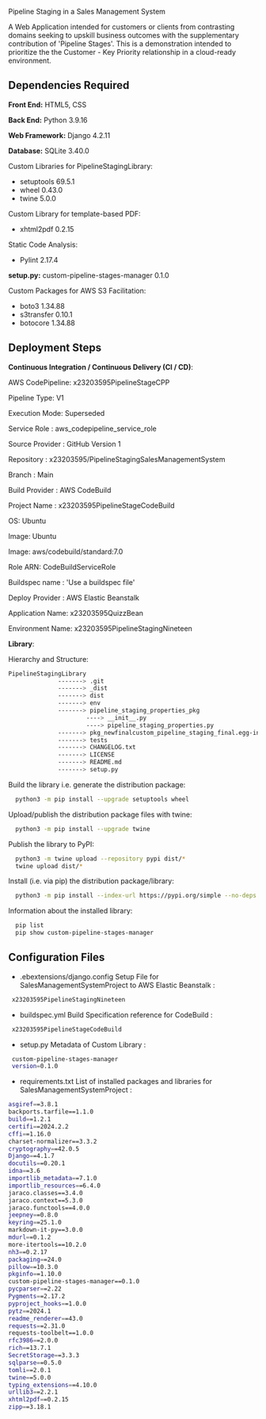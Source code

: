 
Pipeline Staging in a Sales Management System

A Web Application intended for customers or clients from contrasting domains seeking to upskill business outcomes with the supplementary contribution of 'Pipeline Stages'. This is a demonstration intended to prioritize the the Customer - Key Priority relationship in a cloud-ready environment.


## Dependencies Required

**Front End:** HTML5, CSS

**Back End:** Python 3.9.16 

**Web Framework:** Django 4.2.11

**Database:** SQLite 3.40.0

Custom Libraries for PipelineStagingLibrary:
- setuptools 69.5.1
- wheel 0.43.0
- twine 5.0.0

Custom Library for template-based PDF:
- xhtml2pdf 0.2.15

Static Code Analysis:
- Pylint 2.17.4

**setup.py:** custom-pipeline-stages-manager 0.1.0

Custom Packages for AWS S3 Facilitation:
- boto3 1.34.88
- s3transfer 0.10.1
- botocore 1.34.88


## Deployment Steps

**Continuous Integration / Continuous Delivery (CI / CD)**:

AWS CodePipeline: x23203595PipelineStageCPP

Pipeline Type: V1

Execution Mode: Superseded

Service Role : aws_codepipeline_service_role

Source Provider : GitHub Version 1

Repository : x23203595/PipelineStagingSalesManagementSystem

Branch : Main

Build Provider : AWS CodeBuild

Project Name : x23203595PipelineStageCodeBuild

OS: Ubuntu

Image: Ubuntu

Image: aws/codebuild/standard:7.0

Role ARN: CodeBuildServiceRole

Buildspec name : 'Use a buildspec file'

Deploy Provider : AWS Elastic Beanstalk

Application Name: x23203595QuizzBean

Environment Name: x23203595PipelineStagingNineteen

**Library**:

Hierarchy and Structure:

```bash
PipelineStagingLibrary
              -------> .git
              -------> _dist
              -------> dist
              -------> env
              -------> pipeline_staging_properties_pkg
		              ----> __init__.py
		              ----> pipeline_staging_properties.py
              -------> pkg_newfinalcustom_pipeline_staging_final.egg-info
              -------> tests
              -------> CHANGELOG.txt
              -------> LICENSE
              -------> README.md
              -------> setup.py
```

Build the library i.e. generate the distribution package:

```bash
  python3 -m pip install --upgrade setuptools wheel
```

Upload/publish the distribution package files with twine:

```bash
  python3 -m pip install --upgrade twine
```

Publish the library to PyPI:

```bash
  python3 -m twine upload --repository pypi dist/*
  twine upload dist/*
```
Install (i.e. via pip) the distribution package/library:

```bash
  python3 -m pip install --index-url https://pypi.org/simple --no-deps custom-pipeline-stages-manager==0.1.0
```
Information about the installed library:

```bash
  pip list
  pip show custom-pipeline-stages-manager
```






## Configuration Files

- .ebextensions/django.config
Setup File for SalesManagementSystemProject to AWS Elastic Beanstalk :
```bash
 x23203595PipelineStagingNineteen
```

- buildspec.yml
Build Specification reference for CodeBuild :
```bash
 x23203595PipelineStageCodeBuild
```
- setup.py
Metadata of Custom Library :
```bash
 custom-pipeline-stages-manager
 version=0.1.0
```
- requirements.txt
List of installed packages and libraries for SalesManagementSystemProject :

```bash
asgiref==3.8.1
backports.tarfile==1.1.0
build==1.2.1
certifi==2024.2.2
cffi==1.16.0
charset-normalizer==3.3.2
cryptography==42.0.5
Django==4.1.7
docutils==0.20.1
idna==3.6
importlib_metadata==7.1.0
importlib_resources==6.4.0
jaraco.classes==3.4.0
jaraco.context==5.3.0
jaraco.functools==4.0.0
jeepney==0.8.0
keyring==25.1.0
markdown-it-py==3.0.0
mdurl==0.1.2
more-itertools==10.2.0
nh3==0.2.17
packaging==24.0
pillow==10.3.0
pkginfo==1.10.0
custom-pipeline-stages-manager==0.1.0
pycparser==2.22
Pygments==2.17.2
pyproject_hooks==1.0.0
pytz==2024.1
readme_renderer==43.0
requests==2.31.0
requests-toolbelt==1.0.0
rfc3986==2.0.0
rich==13.7.1
SecretStorage==3.3.3
sqlparse==0.5.0
tomli==2.0.1
twine==5.0.0
typing_extensions==4.10.0
urllib3==2.2.1
xhtml2pdf==0.2.15
zipp==3.18.1
```